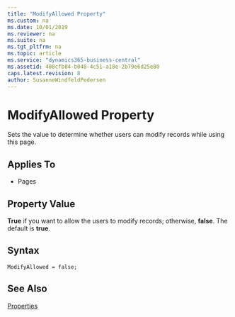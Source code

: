 ```yaml
---
title: "ModifyAllowed Property"
ms.custom: na
ms.date: 10/01/2019
ms.reviewer: na
ms.suite: na
ms.tgt_pltfrm: na
ms.topic: article
ms.service: "dynamics365-business-central"
ms.assetid: 408cfb84-b048-4c51-a18e-2b79e6d25e80
caps.latest.revision: 8
author: SusanneWindfeldPedersen
---
```


 

# ModifyAllowed Property
Sets the value to determine whether users can modify records while using this page.  
  
## Applies To  
  
-   Pages  
  
## Property Value  
 **True** if you want to allow the users to modify records; otherwise, **false**. The default is **true**. 

## Syntax
```
ModifyAllowed = false;
``` 
  
## See Also  
 [Properties](devenv-properties.md)